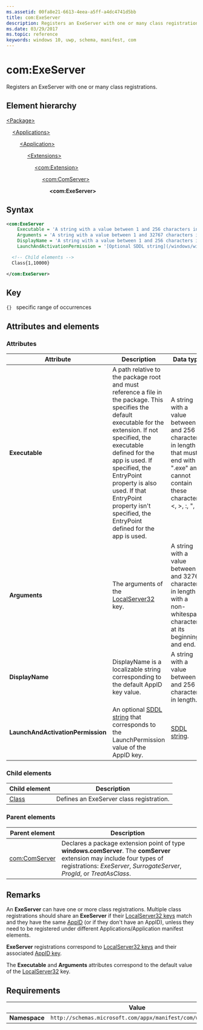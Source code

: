 ```yaml
---
ms.assetid: 00fa8e21-6613-4eea-a5ff-a4dc4741d5bb
title: com:ExeServer
description: Registers an ExeServer with one or many class registrations (com:ExeServer).
ms.date: 03/29/2017
ms.topic: reference
keywords: windows 10, uwp, schema, manifest, com
---
```


# com:ExeServer

Registers an ExeServer with one or many class registrations.

## Element hierarchy

[\<Package\>](element-package.md)

&nbsp;&nbsp;&nbsp;&nbsp;[\<Applications\>](element-applications.md)

&nbsp;&nbsp;&nbsp;&nbsp; &nbsp;&nbsp;&nbsp;&nbsp;[\<Application\>](element-application.md)

&nbsp;&nbsp;&nbsp;&nbsp; &nbsp;&nbsp;&nbsp;&nbsp; &nbsp;&nbsp;&nbsp;&nbsp;[\<Extensions\>](element-1-extensions.md)

&nbsp;&nbsp;&nbsp;&nbsp; &nbsp;&nbsp;&nbsp;&nbsp; &nbsp;&nbsp;&nbsp;&nbsp; &nbsp;&nbsp;&nbsp;&nbsp;[\<com:Extension\>](element-com-extension.md)

&nbsp;&nbsp;&nbsp;&nbsp; &nbsp;&nbsp;&nbsp;&nbsp; &nbsp;&nbsp;&nbsp;&nbsp; &nbsp;&nbsp;&nbsp;&nbsp; &nbsp;&nbsp;&nbsp;&nbsp;[\<com:ComServer\>](element-com-comserver.md)

&nbsp;&nbsp;&nbsp;&nbsp; &nbsp;&nbsp;&nbsp;&nbsp; &nbsp;&nbsp;&nbsp;&nbsp; &nbsp;&nbsp;&nbsp;&nbsp; &nbsp;&nbsp;&nbsp;&nbsp; &nbsp;&nbsp;&nbsp;&nbsp;**\<com:ExeServer\>**

## Syntax

```xml
<com:ExeServer
    Executable = 'A string with a value between 1 and 256 characters in length that must end with ".exe" and cannot contain these characters: <, >, :, ", |, ?, or *.'
    Arguments = 'A string with a value between 1 and 32767 characters in length with a non-whitespace character at its beginning and end.'
    DisplayName = 'A string with a value between 1 and 256 characters in length. This string is localizable.'
    LaunchAndActivationPermission = '[Optional SDDL string](/windows/win32/secauthz/security-descriptor-string-format).' >

  <!-- Child elements -->
  Class{1,10000}

</com:ExeServer>
```

## Key

`{}`   specific range of occurrences

## Attributes and elements

### Attributes

| Attribute | Description | Data type | Required |
|-|-|-|-|
| **Executable** | A path relative to the package root and must reference a file in the package. This specifies the default executable for the extension. If not specified, the executable defined for the app is used.  If specified, the EntryPoint property is also used. If that EntryPoint property isn't specified, the EntryPoint defined for the app is used. | A string with a value between 1 and 256 characters in length that must end with ".exe" and cannot contain these characters: <, >, :, ", |, ?, or *. | Yes |  |
| **Arguments** | The arguments of the [LocalServer32](/windows/win32/com/localserver32) key. | A string with a value between 1 and 32767 characters in length with a non-whitespace character at its beginning and end. | No |  |
| **DisplayName** | DisplayName is a localizable string corresponding to the default AppID key value. | A string with a value between 1 and 256 characters in length. | No |  |
| **LaunchAndActivationPermission** | An optional [SDDL string](/windows/win32/secauthz/security-descriptor-string-format) that corresponds to the LaunchPermission value of the AppID key. | [SDDL string](/windows/win32/secauthz/security-descriptor-string-format). | No |  |

### Child elements

| Child element | Description |
|-|-|
| [Class](element-com-exeserver-class.md) | Defines an ExeServer class registration. |

### Parent elements

| Parent element | Description |
|-|-|
| [com:ComServer](element-com-comserver.md) | Declares a package extension point of type **windows.comServer**. The **comServer** extension may include four types of registrations: *ExeServer*, *SurrogateServer*, *ProgId*, or *TreatAsClass*. |

## Remarks

An **ExeServer** can have one or more class registrations. Multiple class registrations should share an **ExeServer** if their [LocalServer32 keys](/windows/win32/com/localserver32) match and they have the same [AppID](/windows/win32/com/appid) (or if they don't have an AppID), unless they need to be registered under different Applications/Application manifest elements.

**ExeServer** registrations correspond to [LocalServer32 keys](/windows/win32/com/localserver32) and their associated [AppID key](/windows/win32/com/appid-key).

The **Executable** and **Arguments** attributes correspond to the default value of the [LocalServer32](/windows/win32/com/localserver32) key.

## Requirements

|   | Value  |
|--|--|
| **Namespace** | `http://schemas.microsoft.com/appx/manifest/com/windows10` |